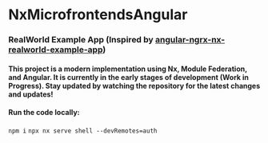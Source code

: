 # NxMicrofrontendsAngular

### RealWorld Example App (Inspired by [angular-ngrx-nx-realworld-example-app](https://github.com/stefanoslig/angular-ngrx-nx-realworld-example-app))
#### This project is a modern implementation using Nx, Module Federation, and Angular. It is currently in the early stages of development (Work in Progress). Stay updated by watching the repository for the latest changes and updates!

#### Run the code locally:

`npm i`
`npx nx serve shell --devRemotes=auth`
